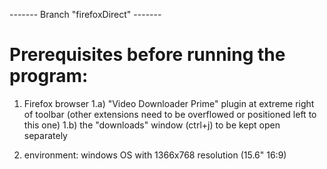 ------- Branch "firefoxDirect" -------
# Prerequisites before running the program:
1) Firefox browser
1.a) "Video Downloader Prime" plugin at extreme right of toolbar (other extensions need to be overflowed or positioned left to this one)
1.b) the "downloads" window (ctrl+j) to be kept open separately

2) environment: windows OS with 1366x768 resolution (15.6" 16:9)